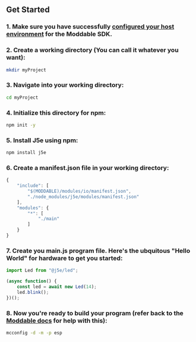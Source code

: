 ## Get Started

### 1. Make sure you have successfully [configured your host environment](https://github.com/Moddable-OpenSource/moddable/blob/public/documentation/Moddable%20SDK%20-%20Getting%20Started.md) for the Moddable SDK. 

### 2. Create a working directory (You can call it whatever you want):

````bash
mkdir myProject
````

### 3. Navigate into your working directory:

````bash
cd myProject
````

### 4. Initialize this directory for npm:

````bash
npm init -y
````

### 5. Install J5e using npm:

````bash
npm install j5e
````

### 6. Create a manifest.json file in your working directory:

````js
{
	"include": [
		"$(MODDABLE)/modules/io/manifest.json",
		"./node_modules/j5e/modules/manifest.json"
	],
	"modules": {
		"*": [
			"./main"
		]
	}
}
````

### 7. Create you main.js program file. Here's the ubquitous "Hello World" for hardware to get you started:

````js
import Led from "@j5e/led";

(async function() {
	const led = await new Led(14);
	led.blink();
})();
````

### 8. Now you're ready to build your program (refer back to the [Moddable docs](https://github.com/Moddable-OpenSource/moddable/tree/public/examples#building-apps) for help with this):

````bash
mcconfig -d -m -p esp
````